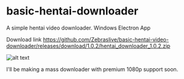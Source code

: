 # basic-hentai-downloader
A simple hentai video downloader. Windows Electron App

Download link https://github.com/Zebraslive/basic-hentai-video-downloader/releases/download/1.0.2/hentai_downloader_1.0.2.zip

![alt text](https://i.imgur.com/ksG9Vi5.gif)

I'll be making a mass downloader with premium 1080p support soon.
